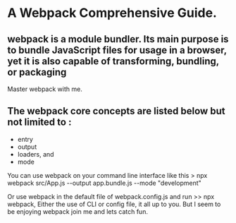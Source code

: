 # A Webpack Comprehensive Guide.

## webpack is a module bundler. Its main purpose is to bundle JavaScript files for usage in a browser, yet it is also capable of transforming, bundling, or packaging 

Master webpack with me.

## The webpack core concepts are listed below but not limited to :
- entry
- output
- loaders, and 
- mode

You can use webpack on your command line interface like this > npx webpack src/App.js --output app.bundle.js --mode "development"

Or use webpack in the default file of webpack.config.js and run >> npx webpack, Either the use of CLI or config file, it all up to you. But I seem to be enjoying webpack join me and lets catch fun.
